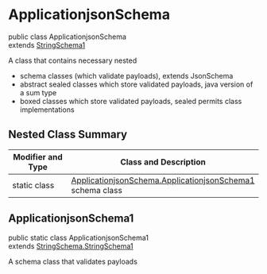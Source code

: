 # ApplicationjsonSchema
public class ApplicationjsonSchema<br>
extends [StringSchema1](../../../../../../../components/schemas/StringSchema.md#stringschema)

A class that contains necessary nested
- schema classes (which validate payloads), extends JsonSchema
- abstract sealed classes which store validated payloads, java version of a sum type
- boxed classes which store validated payloads, sealed permits class implementations

## Nested Class Summary
| Modifier and Type | Class and Description |
| ----------------- | ---------------------- |
| static class | [ApplicationjsonSchema.ApplicationjsonSchema1](#applicationjsonschema1)<br> schema class |

## ApplicationjsonSchema1
public static class ApplicationjsonSchema1<br>
extends [StringSchema.StringSchema1](../../../../../../../components/schemas/StringSchema.md#stringschema1)

A schema class that validates payloads

